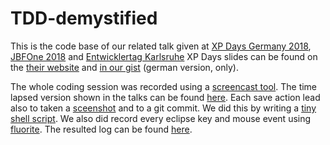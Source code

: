 # TDD-demystified

This is the code base of our related talk given at [XP Days Germany 2018](https://www.xpdays.de/2018/sessions/174-tdd-demystified.html), [JBFOne 2018](https://kms.jbfone.de/public/conferences/2/agendas/3) and [Entwicklertag Karlsruhe](https://entwicklertag.de/karlsruhe/2019/tdd-demystified)
XP Days slides can be found on the [their website](https://www.xpdays.de/2018/downloads/174-tdd-demystified/tdd_demystified.pdf) and [in our gist](https://gist.github.com/tglaser/02cdfde62e116733d87ad43802f7199e#file-hah_tdd_demystified) (german version, only).

The whole coding session was recorded using a [screencast tool](http://recordmydesktop.sourceforge.net/about.php). The time lapsed version shown in the talks can be found [here](https://hellman-and-hero.github.io/all-sessions-time-lapsed.mp4). Each save action lead also to taken a [sceenshot](https://imagemagick.org/script/import.php) and to a git commit. We did this by writing a [tiny shell script](https://gist.github.com/pfichtner/a0d202769209d968c3268dff72a2172c). 
We also did record every eclipse key and mouse event using [fluorite](http://www.cs.cmu.edu/~fluorite/index.html). The resulted log can be found [here](https://gist.github.com/pfichtner/f695536c2bdc453871497282209feb93#file-log2018-11-02-19-52-57-582-xml). 
